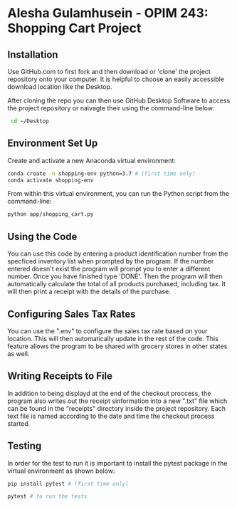 # Alesha Gulamhusein - OPIM 243: Shopping Cart Project 

## Installation
Use GitHub.com to first fork and then download or 'clone' the project repository onto your computer.  It is helpful to choose an easily accessible download location like the Desktop.  

After cloning the repo you can then use GitHub Desktop Software to access  the project repository or naivagte their using the command-line below:

```sh
 cd ~/Desktop
```

## Environment Set Up

Create and activate a new Anaconda virtual environment:

```sh
conda create -n shopping-env python=3.7 # (first time only)
conda activate shopping-env
```

From within this virtual environment, you can run the Python script from the command-line:

```sh
python app/shopping_cart.py
```

## Using the Code
You can use this code by entering a product identification number from the specficed inventory list when prompted by the program. If the number entered doesn't exist the program will prompt you to enter a different number. Once you have finished type 'DONE'. Then the program will then automatically calculate the total of all products purchased, including tax. It will then print a receipt with the details of the purchase. 

## Configuring Sales Tax Rates
You can use the ".env" to configure the sales tax rate based on your location. This will then automatically update in the rest of the code.  This feature allows the program to be shared with grocery stores in other states as well. 

## Writing Receipts to File 
In addition to being displayd at the end of the checkout proccess, the program also writes out the receipt sinformation into a new ".txt" file which can be found in the "receipts" directory inside the project repository. Each text file is  named according to the date and time the checkout process started. 

## Testing 
In order for the test to run it is important to install the pytest package in the virtual environment as shown below: 
 ```sh 
 pip install pytest # (first time only)

 pytest # to run the tests 

 ```
